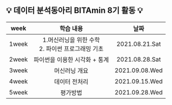 ## :bulb: 데이터 분석동아리 BITAmin 8기 활동 :bulb:
|week|학습 내용|날짜|
|:---:|:---:|:---:|
|1week|1.머신러닝을 위한 수학 <br/> 2. 파이썬 프로그래밍 기초 |2021.08.21.Sat|
|2week|파이썬을 이용한 시각화 + 통계|2021.08.28.Sat|
|3week|머신러닝 개요|2021.09.08.Wed|
|4week|데이터 전처리|2021.09.15.Wed|
|5week|평가방법|2021.09.28.Wed|
